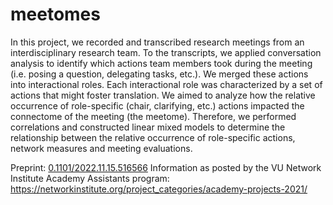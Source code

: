 # meetomes

In this project, we recorded and transcribed research meetings from an interdisciplinary research team.
To the transcripts, we applied conversation analysis to identify which actions team members took during the meeting (i.e. posing a question, delegating tasks, etc.).
We merged these actions into interactional roles. Each interactional role was characterized by a set of actions that might foster translation.
We aimed to analyze how the relative occurrence of role-specific (chair, clarifying, etc.) actions impacted the connectome of the meeting (the meetome).
Therefore, we performed correlations and constructed linear mixed models to determine the relationship between the relative occurrence of role-specific actions, network measures and meeting evaluations.

Preprint: [0.1101/2022.11.15.516566](https://www.biorxiv.org/content/10.1101/2022.11.15.516566v3.full.pdf)
Information as posted by the VU Network Institute Academy Assistants program: https://networkinstitute.org/project_categories/academy-projects-2021/
